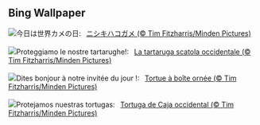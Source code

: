 ## Bing Wallpaper
![](https://www.bing.com/th?id=OHR.WesternBoxTurtle_JA-JP1310734552_UHD.jpg&w=1000)今日は世界カメの日:&nbsp;&ensp;[ニシキハコガメ (© Tim Fitzharris/Minden Pictures)](https://www.bing.com/th?id=OHR.WesternBoxTurtle_JA-JP1310734552_UHD.jpg)
<br><br/>
![](https://www.bing.com/th?id=OHR.WesternBoxTurtle_IT-IT1413333123_UHD.jpg&w=1000)Proteggiamo le nostre tartarughe!:&nbsp;&ensp;[La tartaruga scatola occidentale  (© Tim Fitzharris/Minden Pictures)](https://www.bing.com/th?id=OHR.WesternBoxTurtle_IT-IT1413333123_UHD.jpg)
<br><br/>
![](https://www.bing.com/th?id=OHR.WesternBoxTurtle_FR-FR2003044235_UHD.jpg&w=1000)Dites bonjour à notre invitée du jour !:&nbsp;&ensp;[Tortue à boîte ornée (© Tim Fitzharris/Minden Pictures)](https://www.bing.com/th?id=OHR.WesternBoxTurtle_FR-FR2003044235_UHD.jpg)
<br><br/>
![](https://www.bing.com/th?id=OHR.WesternBoxTurtle_ES-ES0948780387_UHD.jpg&w=1000)Protejamos nuestras tortugas:&nbsp;&ensp;[Tortuga de Caja occidental (© Tim Fitzharris/Minden Pictures)](https://www.bing.com/th?id=OHR.WesternBoxTurtle_ES-ES0948780387_UHD.jpg)
<br><br/>

